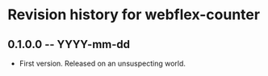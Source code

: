 # Revision history for webflex-counter

## 0.1.0.0 -- YYYY-mm-dd

* First version. Released on an unsuspecting world.

